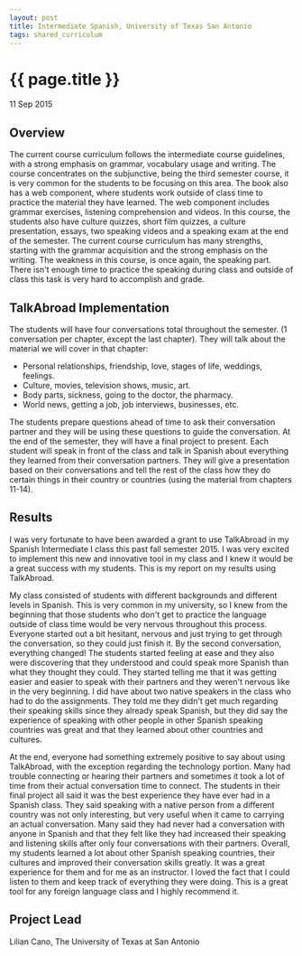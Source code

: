```yaml
---
layout: post
title: Intermediate Spanish, University of Texas San Antonio
tags: shared_curriculum
---
```


# {{ page.title }}

 11 Sep 2015

## Overview

The current course curriculum follows the intermediate course guidelines, with a strong emphasis on grammar, vocabulary usage and writing. The course concentrates on the subjunctive, being the third semester course, it is very common for the students to be focusing on this area. The book also has a web component, where students work outside of class time to practice the material they have learned. The web component includes grammar exercises, listening comprehension and videos. In this course, the students also have culture quizzes, short film quizzes, a culture presentation, essays, two speaking videos and a speaking exam at the end of the semester. The current course curriculum has many strengths, starting with the grammar acquisition and the strong emphasis on the writing. The weakness in this course, is once again, the speaking part. There isn't enough time to practice the speaking during class and outside of class this task is very hard to accomplish and grade.

## TalkAbroad Implementation

The students will have four conversations total throughout the semester. (1 conversation per chapter, except the last chapter). They will talk about the material we will cover in that chapter:

* Personal relationships, friendship, love, stages of life, weddings, feelings.
* Culture, movies, television shows, music, art.
* Body parts, sickness, going to the doctor, the pharmacy.
* World news, getting a job, job interviews, businesses, etc.

The students prepare questions ahead of time to ask their conversation partner and they will be using these questions to guide the conversation. At the end of the semester, they will have a final project to present. Each student will speak in front of the class and talk in Spanish about everything they learned from their conversation partners. They will give a presentation based on their conversations and tell the rest of the class how they do certain things in their country or countries (using the material from chapters 11-14).

## Results

I was very fortunate to have been awarded a grant to use TalkAbroad in my Spanish Intermediate I class this past fall semester 2015. I was very excited to implement this new and innovative tool in my class and I knew it would be a great success with my students. This is my report on my results using TalkAbroad.

My class consisted of students with different backgrounds and different levels in Spanish. This is very common in my university, so I knew from the beginning that those students who don't get to practice the language outside of class time would be very nervous throughout this process. Everyone started out a bit hesitant, nervous and just trying to get through the conversation, so they could just finish it. By the second conversation, everything changed! The students started feeling at ease and they also were discovering that they understood and could speak more Spanish than what they thought they could. They started telling me that it was getting easier and easier to speak with their partners and they weren't nervous like in the very beginning. I did have about two native speakers in the class who had to do the assignments. They told me they didn't get much regarding their speaking skills since they already speak Spanish, but they did say the experience of speaking with other people in other Spanish speaking countries was great and that they learned about other countries and cultures.  

At the end, everyone had something extremely positive to say about using TalkAbroad, with the exception regarding the technology portion. Many had trouble connecting or hearing their partners and sometimes it took a lot of time from their actual conversation time to connect. The students in their final project all said it was the best experience they have ever had in a Spanish class. They said speaking with a native person from a different country was not only interesting, but very useful when it came to carrying an actual conversation. Many said they had never had a conversation with anyone in Spanish and that they felt like they had increased their speaking and listening skills after only four conversations with their partners. Overall, my students learned a lot about other Spanish speaking countries, their cultures and improved their conversation skills greatly. It was a great experience for them and for me as an instructor. I loved the fact that I could listen to them and keep track of everything they were doing. This is a great tool for any foreign language class and I highly recommend it.

## Project Lead

Lilian Cano, The University of Texas at San Antonio
